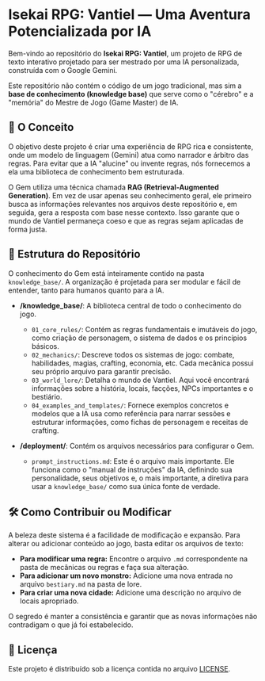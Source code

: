 # Isekai RPG: Vantiel — Uma Aventura Potencializada por IA

Bem-vindo ao repositório do **Isekai RPG: Vantiel**, um projeto de RPG de texto interativo projetado para ser mestrado por uma IA personalizada, construída com o Google Gemini.

Este repositório não contém o código de um jogo tradicional, mas sim a **base de conhecimento (knowledge base)** que serve como o "cérebro" e a "memória" do Mestre de Jogo (Game Master) de IA.

## 🚀 O Conceito

O objetivo deste projeto é criar uma experiência de RPG rica e consistente, onde um modelo de linguagem (Gemini) atua como narrador e árbitro das regras. Para evitar que a IA "alucine" ou invente regras, nós fornecemos a ela uma biblioteca de conhecimento bem estruturada.

O Gem utiliza uma técnica chamada **RAG (Retrieval-Augmented Generation)**. Em vez de usar apenas seu conhecimento geral, ele primeiro busca as informações relevantes nos arquivos deste repositório e, em seguida, gera a resposta com base nesse contexto. Isso garante que o mundo de Vantiel permaneça coeso e que as regras sejam aplicadas de forma justa.

## 📂 Estrutura do Repositório

O conhecimento do Gem está inteiramente contido na pasta `knowledge_base/`. A organização é projetada para ser modular e fácil de entender, tanto para humanos quanto para a IA.

-   **/knowledge_base/**: A biblioteca central de todo o conhecimento do jogo.
    -   `01_core_rules/`: Contém as regras fundamentais e imutáveis do jogo, como criação de personagem, o sistema de dados e os princípios básicos.
    -   `02_mechanics/`: Descreve todos os sistemas de jogo: combate, habilidades, magias, crafting, economia, etc. Cada mecânica possui seu próprio arquivo para garantir precisão.
    -   `03_world_lore/`: Detalha o mundo de Vantiel. Aqui você encontrará informações sobre a história, locais, facções, NPCs importantes e o bestiário.
    -   `04_examples_and_templates/`: Fornece exemplos concretos e modelos que a IA usa como referência para narrar sessões e estruturar informações, como fichas de personagem e receitas de crafting.

-   **/deployment/**: Contém os arquivos necessários para configurar o Gem.
    -   `prompt_instructions.md`: Este é o arquivo mais importante. Ele funciona como o "manual de instruções" da IA, definindo sua personalidade, seus objetivos e, o mais importante, a diretiva para usar a `knowledge_base/` como sua única fonte de verdade.

## 🛠️ Como Contribuir ou Modificar

A beleza deste sistema é a facilidade de modificação e expansão. Para alterar ou adicionar conteúdo ao jogo, basta editar os arquivos de texto:

-   **Para modificar uma regra:** Encontre o arquivo `.md` correspondente na pasta de mecânicas ou regras e faça sua alteração.
-   **Para adicionar um novo monstro:** Adicione uma nova entrada no arquivo `bestiary.md` na pasta de lore.
-   **Para criar uma nova cidade:** Adicione uma descrição no arquivo de locais apropriado.

O segredo é manter a consistência e garantir que as novas informações não contradigam o que já foi estabelecido.

## 📄 Licença

Este projeto é distribuído sob a licença contida no arquivo [LICENSE](LICENSE).

